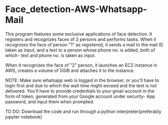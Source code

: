 # Face_detection-AWS-Whatsapp-Mail

This program features some exclusive applications of face detection. It registers and recognizes faces of 2 persons and performs tasks. When it recognizes the face of person "1" as registered, it sends a mail to the mail ID taken as input, and a text to a person whose phone no. is added, both of which- text and phone no. is taken as input.

When it recognizes the face of "2" person, it launches an EC2 instance in AWS, creates a volume of 5GiB and attaches it to the instance.

NOTE: Make sure whatsapp web is logged in the browser, or you'll have to login first and due to which the wait time might exceed and the text is not delivered.
You'll have to provide credentials to your gmail account in the form of token, generated from your Google account under security- App password, and input them when prompted.

TO DO: Download the code and run through a python interpreter(preferably jupyter notebook)
